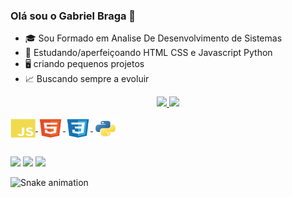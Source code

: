 ### Olá sou o Gabriel Braga 👋

- 🎓 Sou Formado em Analise De Desenvolvimento de Sistemas
- 📕 Estudando/aperfeiçoando HTML CSS e Javascript Python
- 🖥️ criando pequenos projetos 
- 📈 Buscando sempre a evoluir 


<div align="center">
  <a href="https://github.com/GabrielBraga015">
  <img height="180em" src="https://github-readme-stats.vercel.app/api?username=GabrielBraga015&show_icons=true&theme=github_dark&include_all_commits=true&count_private=true"/>
  <img height="180em" src="https://github-readme-stats.vercel.app/api/top-langs/?username=GabrielBraga015&layout=compact&langs_count=7&theme=github_dark"/>
</div>
  
  <div style="display: inline_block"><br>
  <img align="center" alt="Rafa-Js" height="30" width="40" src="https://raw.githubusercontent.com/devicons/devicon/master/icons/javascript/javascript-plain.svg">
  
  <img align="center" alt="Rafa-HTML" height="30" width="40" src="https://raw.githubusercontent.com/devicons/devicon/master/icons/html5/html5-original.svg">
  <img align="center" alt="Rafa-CSS" height="30" width="40" src="https://raw.githubusercontent.com/devicons/devicon/master/icons/css3/css3-original.svg">
  <img align="center" alt="Rafa-Python" height="30" width="40" src="https://raw.githubusercontent.com/devicons/devicon/master/icons/python/python-original.svg">
</div>
  
 ##
  
<div> 
  
  <a href="https://instagram.com/gabriel_braga015" target="_blank"><img src="https://img.shields.io/badge/-Instagram-%23E4405F?style=for-the-badge&logo=instagram&logoColor=white" target="_blank"></a>
  <a href = "gabrielbielbraga@gmail.com"><img src="https://img.shields.io/badge/-Gmail-%23333?style=for-the-badge&logo=gmail&logoColor=white" target="_blank"></a>
  <a href="https://www.linkedin.com/in/gabriel-souza-braga-2893a9208/" target="_blank"><img src="https://img.shields.io/badge/-LinkedIn-%230077B5?style=for-the-badge&logo=linkedin&logoColor=white" target="_blank"></a> 
 <div> 
   
  ![Snake animation](https://github.com/GabrielBraga015/GabrielBraga015/blob/output/github-contribution-grid-snake.svg)
 
</div>
  
